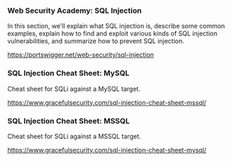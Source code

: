 ### Web Security Academy: SQL Injection

In this section, we'll explain what SQL injection is, describe some common examples, explain how to find and exploit various kinds of SQL injection vulnerabilities, and summarize how to prevent SQL injection. 

https://portswigger.net/web-security/sql-injection


### SQL Injection Cheat Sheet: MySQL

Cheat sheet for SQLi against a MySQL target.

https://www.gracefulsecurity.com/sql-injection-cheat-sheet-mssql/

### SQL Injection Cheat Sheet: MSSQL

Cheat sheet for SQLi against a MSSQL target.

https://www.gracefulsecurity.com/sql-injection-cheat-sheet-mysql/
